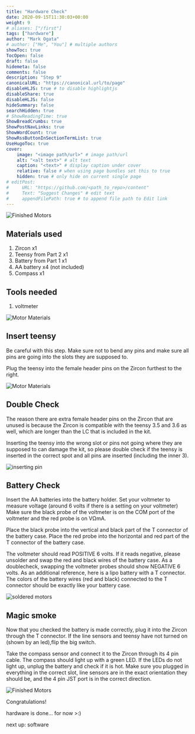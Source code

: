 ```yaml
---
title: "Hardware Check"
date: 2020-09-15T11:30:03+00:00
weight: 9
# aliases: ["/first"]
tags: ["hardware"]
author: "Mark Ogata"
# author: ["Me", "You"] # multiple authors
showToc: true
TocOpen: false
draft: false
hidemeta: false
comments: false
description: "Step 9"
canonicalURL: "https://canonical.url/to/page"
disableHLJS: true # to disable highlightjs
disableShare: true
disableHLJS: false
hideSummary: false
searchHidden: true
# ShowReadingTime: true
ShowBreadCrumbs: true
ShowPostNavLinks: true
ShowWordCount: true
ShowRssButtonInSectionTermList: true
UseHugoToc: true
cover:
    image: "<image path/url>" # image path/url
    alt: "<alt text>" # alt text
    caption: "<text>" # display caption under cover
    relative: false # when using page bundles set this to true
    hidden: true # only hide on current single page
# editPost:
#     URL: "https://github.com/<path_to_repo>/content"
#     Text: "Suggest Changes" # edit text
#     appendFilePath: true # to append file path to Edit link
---
```




![Finished Motors](/img/mainPhoto.jpg)

## Materials used

1. Zircon x1
2. Teensy from Part 2 x1
3. Battery from Part 1 x1
4. AA battery x4 (not included)
5. Compass x1

## Tools needed

1. voltmeter

![Motor Materials](/img/HardwareCheckParts.jpg)

## Insert teensy

Be careful with this step. Make sure not to bend any pins and make sure all pins are going into the slots they are supposed to.

Plug the teensy into the female header pins on the Zircon furthest to the right.

![Motor Materials](/img/steps/putTeensyIn.jpg)

## Double Check

The reason there are extra female header pins on the Zircon that are unused is because the Zircon is compatible with the teensy 3.5 and 3.6 as well, which are longer than the LC that is included in the kit.

Inserting the teensy into the wrong slot or pins not going where they are supposed to can damage the kit, so please double check if the teensy is inserted in the correct spot and all pins are inserted (including the inner 3).

![inserting pin](/img/steps/SecondteensyInsertedpic.jpg)

## Battery Check

Insert the AA batteries into the battery holder. Set your voltmeter to measure voltage (around 6 volts if there is a setting on your voltmeter) Make sure the black probe of the voltmeter is on the COM port of the voltmeter and the red probe is on VΩmA.

Place the black probe into the vertical and black part of the T connector of the battery case. Place the red probe into the horizontal and red part of the T connector of the battery case.

The voltmeter should read POSITIVE 6 volts. If it reads negative, please unsolder and swap the red and black wires of the battery case. As a doublecheck, swapping the voltmeter probes should show NEGATIVE 6 volts. As an additional reference, here is a lipo battery with a T connector. The colors of the battery wires (red and black) connected to the T connector should be exactly like your battery case.

![soldered motors](/img/steps/DoublecheckBattery.jpg)

## Magic smoke

Now that you checked the battery is made correctly, plug it into the Zircon through the T connector. If the line sensors and teensy have not turned on (shown by an led),flip the big switch.

Take the compass sensor and connect it to the Zircon through its 4 pin cable. The compass should light up with a green LED. If the LEDs do not light up, unplug the battery and check if it is hot. Make sure you plugged in everything in the correct slot, line sensors are in the exact orientation they should be, and the 4 pin JST port is in the correct direction.


![Finished Motors](/img/mainPhoto.jpg)


Congratulations!

hardware is done… for now >:)

next up: software

